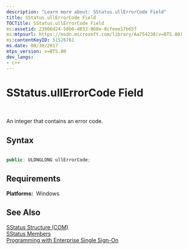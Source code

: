 ```yaml
---
description: "Learn more about: SStatus.ullErrorCode Field"
title: SStatus.ullErrorCode Field
TOCTitle: SStatus.ullErrorCode Field
ms:assetid: 23866d24-58b6-4033-860e-8cfeee17b65f
ms:mtpsurl: https://msdn.microsoft.com/library/Aa754238(v=BTS.80)
ms:contentKeyID: 51526761
ms.date: 08/30/2017
mtps_version: v=BTS.80
dev_langs:
- c++
---
```


# SStatus.ullErrorCode Field

 

An integer that contains an error code.

## Syntax

``` c++
  
public: ULONGLONG ullErrorCode;  
```

## Requirements

**Platforms:**  Windows

## See Also

[SStatus Structure (COM)](sstatus-structure-com.md)  
[SStatus Members](sstatus-members.md)  
[Programming with Enterprise Single Sign-On](https://msdn.microsoft.com/library/aa704508\(v=bts.80\))

